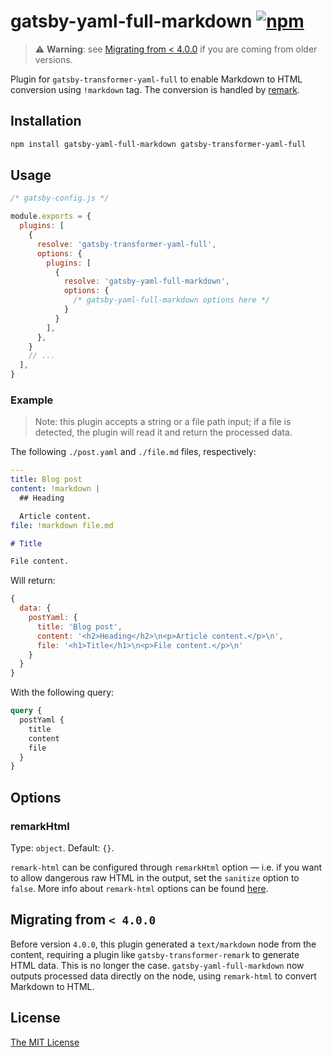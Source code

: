 # gatsby-yaml-full-markdown [![npm][1]][2]

> ⚠️ __Warning__: see [Migrating from < 4.0.0][3] if you are coming from older
> versions.

Plugin for `gatsby-transformer-yaml-full` to enable Markdown to HTML conversion
using `!markdown` tag. The conversion is handled by [remark][4].

## Installation

```sh
npm install gatsby-yaml-full-markdown gatsby-transformer-yaml-full
```

## Usage

```js
/* gatsby-config.js */

module.exports = {
  plugins: [
    {
      resolve: 'gatsby-transformer-yaml-full',
      options: {
        plugins: [
          {
            resolve: 'gatsby-yaml-full-markdown',
            options: {
              /* gatsby-yaml-full-markdown options here */
            }
          }
        ],
      },
    }
    // ...
  ],
}
```

### Example

> Note: this plugin accepts a string or a file path input; if a file is
> detected, the plugin will read it and return the processed data.

The following `./post.yaml` and `./file.md` files, respectively:

```yaml
---
title: Blog post
content: !markdown |
  ## Heading

  Article content.
file: !markdown file.md
```

```md
# Title

File content.
```

Will return:

```js
{
  data: {
    postYaml: {
      title: 'Blog post',
      content: '<h2>Heading</h2>\n<p>Article content.</p>\n',
      file: '<h1>Title</h1>\n<p>File content.</p>\n'
    }
  }
}
```

With the following query:

```graphql
query {
  postYaml {
    title
    content
    file
  }
}
```

## Options

### remarkHtml

Type: `object`. Default: `{}`.

`remark-html` can be configured through `remarkHtml` option —  i.e. if you want
to allow dangerous raw HTML in the output, set the `sanitize` option to `false`.
More info about `remark-html` options can be found [here][5].

## Migrating from `< 4.0.0`

Before version `4.0.0`, this plugin generated a `text/markdown` node from the
content, requiring a plugin like `gatsby-transformer-remark` to generate HTML
data. This is no longer the case. `gatsby-yaml-full-markdown` now outputs
processed data directly on the node, using `remark-html` to convert Markdown to
HTML.

## License

[The MIT License][license]

[1]: https://img.shields.io/npm/v/gatsby-yaml-full-markdown
[2]: https://www.npmjs.com/package/gatsby-yaml-full-markdown
[3]: #migrating-from--400
[4]: https://github.com/remarkjs/remark
[5]: https://github.com/remarkjs/remark-html#options
[license]: https://github.com/stldo/gatsby-transformer-yaml-full/blob/master/LICENSE
